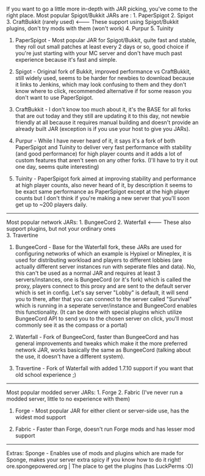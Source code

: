 If you want to go a little more in-depth with JAR picking, you've come to the right place.
Most popular Spigot/Bukkit JARs are :  1. PaperSpigot
                                       2. Spigot
                                       3. CraftBukkit (rarely used)             <--- These support using Spigot/Bukkit plugins, don't try mods with them (won't work)
                                       4. Purpur
                                       5. Tuinity

1. PaperSpigot - Most popular JAR for Spigot/Bukkit, quite fast and stable, they roll out small patches at least every 2 days or so, good choice if you're just
                 starting with your MC server and don't have much past experience because it's fast and simple.

2. Spigot - Original fork of Bukkit, improved performance vs CraftBukkit, still widely used, seems to be harder for newbies to download because it links to Jenkins,
            which may look confusing to them and they don't know where to click, recommended alternative if for some reason you don't want to use PaperSpigot.

3. CraftBukkit - I don't know too much about it, it's the BASE for all forks that are out today and they still are updating it to this day, not newbie friendly
                 at all because it requires manual building and doesn't provide an already built JAR (exception is if you use your host to give you JARs).
                 
4. Purpur - While I have never heard of it, it says it's a fork of both PaperSpigot and Tuinity to deliver very fast performance with stability (and good performance)
            for high player counts and it adds a lot of custom features that aren't seen on any other forks. 
            (I'll have to try it out one day, seems quite interesting)
            
5. Tuinity - PaperSpigot fork aimed at improving stability and performance at high player counts, also never heard of it, by description it seems to be exact same
             performance as PaperSpigot except at the high player counts but I don't think if you're making a new server that you'll soon get up to ~200 players
             daily.
             
-------------------------------------------------------------------------------------------------------------------------------------------------------------------

Most popular network JARs:  1. BungeeCord
                            2. Waterfall                                        <--- These also support plugins, but not your ordinary ones   
                            3. Travertine
                            
1. BungeeCord - Base for the Waterfall fork, these JARs are used for configuring networks of which an example is Hypixel or Mineplex, it is used for distributing
                workload and players to different lobbies (are actually different server instances run with seperate files and data).
                No, this can't be used as a normal JAR and requires at least 3 servers/instances, one is BungeeCord (or it's fork) which is called the proxy, players
                connect to this proxy and are sent to the default server which is set in config. Let's say server "Lobby" is default, it will send you to there,
                after that you can connect to the server called "Survival" which is running in a seperate server/instance and BungeeCord enables this functionality.
                (It can be done with special plugins which utilize BungeeCord API to send you to the chosen server on click, you'll most commonly see it as the
                compass or a portal)
               
2. Waterfall - Fork of BungeeCord, faster than BungeeCord and has general improvements and tweaks which make it the more preferred network JAR, works basically the
               same as BungeeCord (talking about the use, it doesn't have a different system).

3. Travertine - Fork of Waterfall with added 1.7.10 support if you want that old school experience ;) 

-------------------------------------------------------------------------------------------------------------------------------------------------------------------

Most popular modded server JARs:  1. Forge
                                  2. Fabric           (I've never run a modded server, little to no experience with them)

1. Forge - Most popular JAR for either client or server-side use, has the widest mod support

2. Fabric - Faster than Forge, doesn't run Forge mods and has lesser mod support

-------------------------------------------------------------------------------------------------------------------------------------------------------------------

Extras: Sponge - Enables use of mods and plugins which are made for Sponge, makes your server extra spicy if you know how to do it right! 
                 ore.spongepowered.org | The place to get the plugins (has LuckPerms :O)
                          
